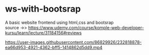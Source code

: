 # ws-with-bootsrap
A basic website frontend using html,css and bootsrap <br>
source ->>   https://www.udemy.com/course/komple-web-developer-kursu/learn/lecture/31184156#reviews

https://user-images.githubusercontent.com/86829926/232818878-ea66d953-4921-4362-bff5-1414862d5dd9.mp4
